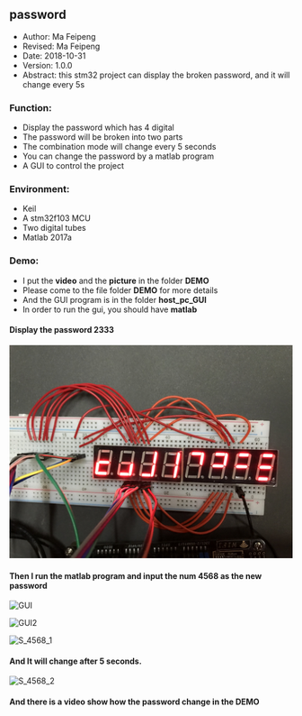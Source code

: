 ## password
- Author: Ma Feipeng
- Revised: Ma Feipeng
- Date: 2018-10-31
- Version: 1.0.0
- Abstract: this stm32 project can display the broken password, and it will change every 5s
### Function:
- Display the password which has 4 digital
- The password will be broken into two parts
- The combination mode will change every 5 seconds
- You can change the password by a matlab program
- A GUI to control the project
### Environment:
- Keil
- A stm32f103 MCU
- Two digital tubes
- Matlab 2017a
### Demo:
 - I put the **video** and the **picture** in the folder **DEMO**  
 - Please come to the file folder **DEMO** for more details  
- And the GUI program is in the folder **host_pc_GUI**  
- In order to run the gui, you should have **matlab**
#### Display the password 2333
![S_2333](DEMO/S_2333.JPG)

  

#### Then I run the matlab program and input the num **4568** as the new password
![GUI](https://github.com/SYSU-AERO-SWIFT/tutorial_2018/tree/%E9%A9%AC%E9%A3%9E%E9%B9%8F/task_submit/GUI.JPG) 
 
![GUI2](https://github.com/SYSU-AERO-SWIFT/tutorial_2018/tree/%E9%A9%AC%E9%A3%9E%E9%B9%8F/task_submit/GUI2.JPG)  

![S_4568_1](https://github.com/SYSU-AERO-SWIFT/tutorial_2018/tree/%E9%A9%AC%E9%A3%9E%E9%B9%8F/task_submit/S_4568_1.JPG)

  


#### And It will change after 5 seconds.
![S_4568_2](https://github.com/SYSU-AERO-SWIFT/tutorial_2018/tree/%E9%A9%AC%E9%A3%9E%E9%B9%8F/task_submit/S_4568_2.JPG)

  

#### And there is a video show how the password change in the DEMO


